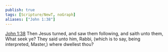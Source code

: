 ```yaml
---
publish: true
tags: [Scripture/NewT, noGraph]
aliases: ["John 1:38"]
---
```

[John 1:38](https://churchofjesuschrist.org/study/scriptures/nt/john/1?lang=eng&id=p38#p38) Then Jesus turned, and saw them following, and saith unto them, What seek ye? They said unto him, Rabbi, (which is to say, being interpreted, Master,) where dwellest thou?
